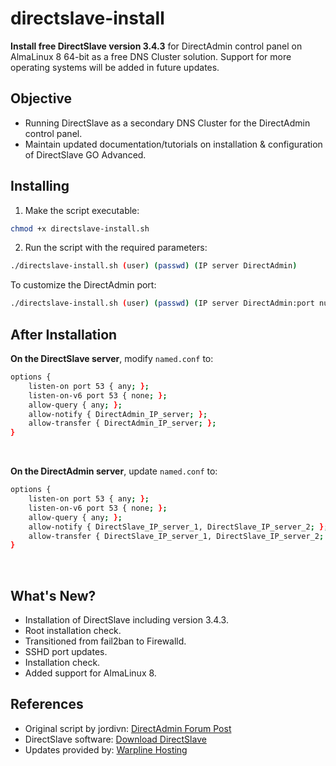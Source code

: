 # directslave-install

**Install free DirectSlave version 3.4.3** for DirectAdmin control panel on AlmaLinux 8 64-bit as a free DNS Cluster solution.
Support for more operating systems will be added in future updates.

## Objective
- Running DirectSlave as a secondary DNS Cluster for the DirectAdmin control panel.
- Maintain updated documentation/tutorials on installation & configuration of DirectSlave GO Advanced.

## Installing
1. Make the script executable:
```bash
chmod +x directslave-install.sh
```
2. Run the script with the required parameters:
```bash
./directslave-install.sh (user) (passwd) (IP server DirectAdmin)
```
To customize the DirectAdmin port:
```bash
./directslave-install.sh (user) (passwd) (IP server DirectAdmin:port number)
```

## After Installation
**On the DirectSlave server**, modify `named.conf` to:

```bash
options {
    listen-on port 53 { any; };
    listen-on-v6 port 53 { none; };
    allow-query { any; };
    allow-notify { DirectAdmin_IP_server; };
    allow-transfer { DirectAdmin_IP_server; };
}
```
<br>

**On the DirectAdmin server**, update `named.conf` to:

```bash
options {
    listen-on port 53 { any; };
    listen-on-v6 port 53 { none; };
    allow-query { any; };
    allow-notify { DirectSlave_IP_server_1, DirectSlave_IP_server_2; };
    allow-transfer { DirectSlave_IP_server_1, DirectSlave_IP_server_2; };
}
```
<br>

## What's New?
- Installation of DirectSlave including version 3.4.3.<br>
- Root installation check.<br>
- Transitioned from fail2ban to Firewalld.<br>
- SSHD port updates.<br>
- Installation check.<br>
- Added support for AlmaLinux 8.

## References
- Original script by jordivn: [DirectAdmin Forum Post](https://forum.directadmin.com/showthread.php?t=43924&page=22&p=278112#post278112)
- DirectSlave software: [Download DirectSlave](https://directslave.com/download)
- Updates provided by: [Warpline Hosting](https://www.warpline.com/)
